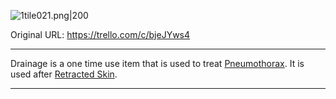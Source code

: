![1tile021.png\|200](/Items/Drainage%20-%20Attachments/6718845db30472d958dd7c6e.png)

Original URL: https://trello.com/c/bjeJYws4

---

Drainage is a one time use item that is used to treat [Pneumothorax](../Lungs/Pneumothorax.md). It is used after [Retracted Skin](../Surgery/Retracted%20Skin.md).

---

